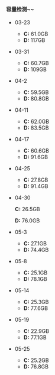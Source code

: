 #### 容量检测~~

- 03-23
  - **C:** 61.0GB
  - **D:** 117GB
- 03-31
  - **C:** 60.7GB
  - **D:** 109GB
- 04-2
  - **C:** 59.5GB
  - **D:** 80.8GB
- 04-11
  - **C:** 62.0GB
  - **D:** 83.5GB
- 04-17
  - **C:** 60.6GB
  - **D:** 91.6GB
- 04-25
  - **C:** 27.8GB
  - **D:** 91.4GB
- 04-30

  **C:** 26.5GB

  **D:** 76.0GB
- 05-3
  - **C:** 27.1GB
  - **D:** 74.4GB
- 05-8
  - **C:** 25.1GB
  - **D:** 78.1GB
- 05-14
  - **C:** 25.3GB
  - **D:** 77.6GB
- 05-19
  - **C:** 22.9GB
  - **D:** 77.1GB
- 05-25
  - **C:** 25.2GB
  - **D:** 76.8GB